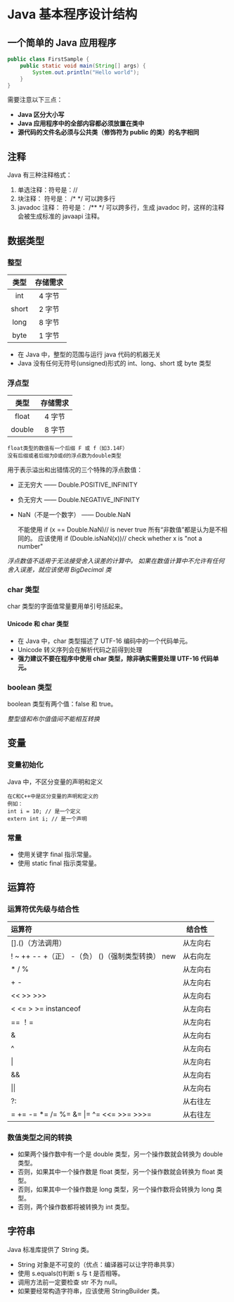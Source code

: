 # Java 基本程序设计结构

## 一个简单的 Java 应用程序

```java
public class FirstSample {
    public static void main(String[] args) {
        System.out.println("Hello world");
    }
}
```

需要注意以下三点：

- **Java 区分大小写**
- **Java 应用程序中的全部内容都必须放置在类中**
- **源代码的文件名必须与公共类（修饰符为 public 的类）的名字相同**

## 注释

Java 有三种注释格式：

1. 单选注释：符号是：//
2. 块注释： 符号是： /\* \*/ 可以跨多行
3. javadoc 注释： 符号是： /\*\* \*/ 可以跨多行，生成 javadoc 时，这样的注释会被生成标准的 javaapi 注释。

## 数据类型

### 整型

| 类型  | 存储需求 |
| :---: | :------: |
|  int  |  4 字节  |
| short |  2 字节  |
| long  |  8 字节  |
| byte  |  1 字节  |

- 在 Java 中，整型的范围与运行 java 代码的机器无关
- Java 没有任何无符号(unsigned)形式的 int、long、short 或 byte 类型

### 浮点型

|  类型  | 存储需求 |
| :----: | :------: |
| float  |  4 字节  |
| double |  8 字节  |

    float类型的数值有一个后缀 F 或 f（如3.14F）
    没有后缀或者后缀为D或d的浮点数为double类型

用于表示溢出和出错情况的三个特殊的浮点数值：

- 正无穷大 —— Double.POSITIVE_INFINITY
- 负无穷大 —— Double.NEGATIVE_INFINITY
- NaN（不是一个数字） —— Double.NaN

  不能使用 if (x == Double.NaN)// is never true
  所有“非数值”都是认为是不相同的。
  应该使用 if (Double.isNaN(x))// check whether x is "not a number"

_浮点数值不适用于无法接受舍入误差的计算中。_
_如果在数值计算中不允许有任何舍入误差，就应该使用 BigDecimal 类_

### char 类型

char 类型的字面值常量要用单引号括起来。

#### Unicode 和 char 类型

- 在 Java 中，char 类型描述了 UTF-16 编码中的一个代码单元。
- Unicode 转义序列会在解析代码之前得到处理
- **强力建议不要在程序中使用 char 类型，除非确实需要处理 UTF-16 代码单元。**

### boolean 类型

boolean 类型有两个值：false 和 true。

_整型值和布尔值值间不能相互转换_

## 变量

### 变量初始化

Java 中，不区分变量的声明和定义

    在C和C++中是区分变量的声明和定义的
    例如：
    int i = 10; // 是一个定义
    extern int i; // 是一个声明

### 常量

- 使用关键字 final 指示常量。
- 使用 static final 指示类常量。

## 运算符

### 运算符优先级与结合性

| 运算符                                           |  结合性  |
| :----------------------------------------------- | :------: |
| [].()（方法调用）                                | 从左向右 |
| ! ~ ++ -- +（正） -（负） ()（强制类型转换） new | 从右向左 |
| \* / %                                           | 从左向右 |
| + -                                              | 从左向右 |
| << >> >>>                                        | 从左向右 |
| < <= > >= instanceof                             | 从左向右 |
| == ！=                                           | 从左向右 |
| &                                                | 从左向右 |
| ^                                                | 从左向右 |
| &#124;                                           | 从左向右 |
| &&                                               | 从左向右 |
| &#124;&#124;                                     | 从左向右 |
| ?:                                               | 从右往左 |
| = += -= \*= /= %= &= &#124;= ^= <<= >>= >>>=     | 从右往左 |

### 数值类型之间的转换

- 如果两个操作数中有一个是 double 类型，另一个操作数就会转换为 double 类型。
- 否则，如果其中一个操作数是 float 类型，另一个操作数就会转换为 float 类型。
- 否则，如果其中一个操作数是 long 类型，另一个操作数将会转换为 long 类型。
- 否则，两个操作数都将被转换为 int 类型。

## 字符串

Java 标准库提供了 String 类。

- String 对象是不可变的（优点：编译器可以让字符串共享）
- 使用 s.equals(t)判断 s 与 t 是否相等。
- 调用方法前一定要检查 str 不为 null。
- 如果要经常构造字符串，应该使用 StringBuilder 类。
